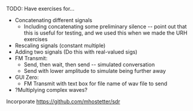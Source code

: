 TODO: Have exercises for...

- Concatenating different signals
  - Including concatenating some preliminary silence -- point out that this is useful for testing, and we used this when we made the URH exercises
- Rescaling signals (constant multiple)
- Adding two signals (Do this with real-valued sigs)
- FM Transmit:
  - Send, then wait, then send -- simulated conversation
  - Send with lower amplitude to simulate being further away
- GUI Zero:
  - FM Transmit with text box for file name of wav file to send
- ?Multiplying complex waves?


Incorporate https://github.com/mhostetter/sdr
